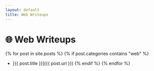 ```yaml
---
layout: default
title: Web Writeups
---
```


# 🌐 Web Writeups

{% for post in site.posts %}
  {% if post.categories contains "web" %}
  - [{{ post.title }}]({{ post.url }})
  {% endif %}
{% endfor %}
